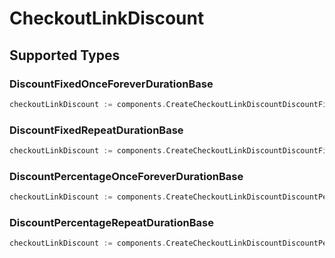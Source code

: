 # CheckoutLinkDiscount


## Supported Types

### DiscountFixedOnceForeverDurationBase

```go
checkoutLinkDiscount := components.CreateCheckoutLinkDiscountDiscountFixedOnceForeverDurationBase(components.DiscountFixedOnceForeverDurationBase{/* values here */})
```

### DiscountFixedRepeatDurationBase

```go
checkoutLinkDiscount := components.CreateCheckoutLinkDiscountDiscountFixedRepeatDurationBase(components.DiscountFixedRepeatDurationBase{/* values here */})
```

### DiscountPercentageOnceForeverDurationBase

```go
checkoutLinkDiscount := components.CreateCheckoutLinkDiscountDiscountPercentageOnceForeverDurationBase(components.DiscountPercentageOnceForeverDurationBase{/* values here */})
```

### DiscountPercentageRepeatDurationBase

```go
checkoutLinkDiscount := components.CreateCheckoutLinkDiscountDiscountPercentageRepeatDurationBase(components.DiscountPercentageRepeatDurationBase{/* values here */})
```

